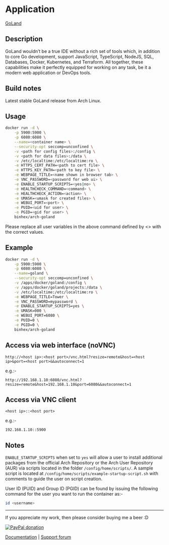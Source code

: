 # Application

[GoLand](https://www.jetbrains.com/go/)

## Description

GoLand wouldn’t be a true IDE without a rich set of tools which, in addition to
core Go development, support JavaScript, TypeScript, NodeJS, SQL, Databases,
Docker, Kubernetes, and Terraform. All together, these capabilities make it
perfectly equipped for working on any task, be it a modern web application or
DevOps tools.

## Build notes

Latest stable GoLand release from Arch Linux.

## Usage

```bash
docker run -d \
    -p 5900:5900 \
    -p 6080:6080 \
    --name=<container name> \
    --security-opt seccomp=unconfined \
    -v <path for config files>:/config \
    -v <path for data files>:/data \
    -v /etc/localtime:/etc/localtime:ro \
    -e HTTPS_CERT_PATH=<path to cert file> \
    -e HTTPS_KEY_PATH=<path to key file> \
    -e WEBPAGE_TITLE=<name shown in browser tab> \
    -e VNC_PASSWORD=<password for web ui> \
    -e ENABLE_STARTUP_SCRIPTS=<yes|no> \
    -e HEALTHCHECK_COMMAND=<command> \
    -e HEALTHCHECK_ACTION=<action> \
    -e UMASK=<umask for created files> \
    -e WEBUI_PORT=<port> \
    -e PUID=<uid for user> \
    -e PGID=<gid for user> \
    binhex/arch-goland
```

Please replace all user variables in the above command defined by <> with the
correct values.

## Example

```bash
docker run -d \
    -p 5900:5900 \
    -p 6080:6080 \
    --name=goland \
    --security-opt seccomp=unconfined \
    -v /apps/docker/goland:/config \
    -v /apps/docker/goland/projects:/data \
    -v /etc/localtime:/etc/localtime:ro \
    -e WEBPAGE_TITLE=Tower \
    -e VNC_PASSWORD=mypassword \
    -e ENABLE_STARTUP_SCRIPTS=yes \
    -e UMASK=000 \
    -e WEBUI_PORT=6080 \
    -e PUID=0 \
    -e PGID=0 \
    binhex/arch-goland
```

## Access via web interface (noVNC)

`http://<host ip>:<host port>/vnc.html?resize=remote&host=<host ip>&port=<host
port>&&autoconnect=1`

e.g.:-

`http://192.168.1.10:6080/vnc.html?resize=remote&host=192.168.1.10&port=6080&&autoconnect=1`

## Access via VNC client

`<host ip>::<host port>`

e.g.:-

`192.168.1.10::5900`

## Notes

`ENABLE_STARTUP_SCRIPTS` when set to `yes` will allow a user to install
additional packages from the official Arch Repository or the Arch User
Repository (AUR) via scripts located in the folder `/config/home/scripts/`. A
sample script is located at `/config/home/scripts/example-startup-script.sh`
with comments to guide the user on script creation.

User ID (PUID) and Group ID (PGID) can be found by issuing the following command
for the user you want to run the container as:-

```bash
id <username>
```

___
If you appreciate my work, then please consider buying me a beer  :D

[![PayPal donation](https://www.paypal.com/en_US/i/btn/btn_donate_SM.gif)](https://www.paypal.com/cgi-bin/webscr?cmd=_s-xclick&hosted_button_id=MM5E27UX6AUU4)

[Documentation](https://github.com/binhex/documentation) | [Support forum](https://forums.unraid.net/topic/130806-support-binhex-goland/)
